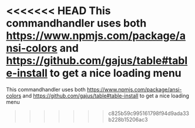 <<<<<<< HEAD
This commandhandler uses both https://www.npmjs.com/package/ansi-colors and https://github.com/gajus/table#table-install to get a nice loading menu
=======
This commandhandler uses both https://www.npmjs.com/package/ansi-colors and https://github.com/gajus/table#table-install to get a nice loading menu
>>>>>>> c825b59c995161798f94d9ada33b228b15206ac3
